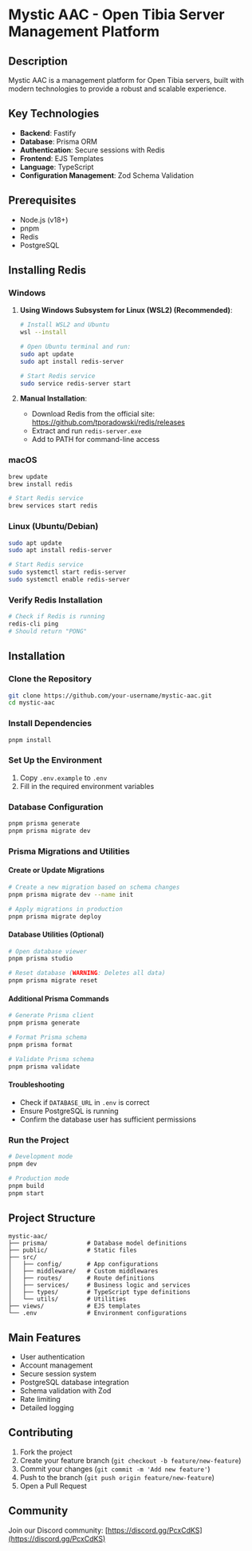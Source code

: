 # Mystic AAC - Open Tibia Server Management Platform

## Description
Mystic AAC is a management platform for Open Tibia servers, built with modern technologies to provide a robust and scalable experience.

## Key Technologies
- **Backend**: Fastify
- **Database**: Prisma ORM
- **Authentication**: Secure sessions with Redis
- **Frontend**: EJS Templates
- **Language**: TypeScript
- **Configuration Management**: Zod Schema Validation

## Prerequisites
- Node.js (v18+)
- pnpm
- Redis
- PostgreSQL

## Installing Redis

### Windows
1. **Using Windows Subsystem for Linux (WSL2) (Recommended)**:
   ```bash
   # Install WSL2 and Ubuntu
   wsl --install
   
   # Open Ubuntu terminal and run:
   sudo apt update
   sudo apt install redis-server
   
   # Start Redis service
   sudo service redis-server start
   ```

2. **Manual Installation**:
   - Download Redis from the official site: https://github.com/tporadowski/redis/releases
   - Extract and run `redis-server.exe`
   - Add to PATH for command-line access

### macOS
```bash
brew update
brew install redis

# Start Redis service
brew services start redis
```

### Linux (Ubuntu/Debian)
```bash
sudo apt update
sudo apt install redis-server

# Start Redis service
sudo systemctl start redis-server
sudo systemctl enable redis-server
```

### Verify Redis Installation
```bash
# Check if Redis is running
redis-cli ping
# Should return "PONG"
```

## Installation

### Clone the Repository
```bash
git clone https://github.com/your-username/mystic-aac.git
cd mystic-aac
```

### Install Dependencies
```bash
pnpm install
```

### Set Up the Environment
1. Copy `.env.example` to `.env`
2. Fill in the required environment variables

### Database Configuration
```bash
pnpm prisma generate
pnpm prisma migrate dev
```

### Prisma Migrations and Utilities

#### Create or Update Migrations
```bash
# Create a new migration based on schema changes
pnpm prisma migrate dev --name init

# Apply migrations in production
pnpm prisma migrate deploy
```

#### Database Utilities (Optional)
```bash
# Open database viewer
pnpm prisma studio

# Reset database (WARNING: Deletes all data)
pnpm prisma migrate reset
```

#### Additional Prisma Commands
```bash
# Generate Prisma client
pnpm prisma generate

# Format Prisma schema
pnpm prisma format

# Validate Prisma schema
pnpm prisma validate
```

#### Troubleshooting
- Check if `DATABASE_URL` in `.env` is correct
- Ensure PostgreSQL is running
- Confirm the database user has sufficient permissions

### Run the Project
```bash
# Development mode
pnpm dev

# Production mode
pnpm build
pnpm start
```

## Project Structure
```
mystic-aac/
├── prisma/           # Database model definitions
├── public/           # Static files
├── src/
│   ├── config/       # App configurations
│   ├── middleware/   # Custom middlewares
│   ├── routes/       # Route definitions
│   ├── services/     # Business logic and services
│   ├── types/        # TypeScript type definitions
│   └── utils/        # Utilities
├── views/            # EJS templates
└── .env              # Environment configurations
```

## Main Features
- User authentication
- Account management
- Secure session system
- PostgreSQL database integration
- Schema validation with Zod
- Rate limiting
- Detailed logging

## Contributing
1. Fork the project
2. Create your feature branch (`git checkout -b feature/new-feature`)
3. Commit your changes (`git commit -m 'Add new feature'`)
4. Push to the branch (`git push origin feature/new-feature`)
5. Open a Pull Request

## Community
Join our Discord community: [https://discord.gg/PcxCdKS](https://discord.gg/PcxCdKS)